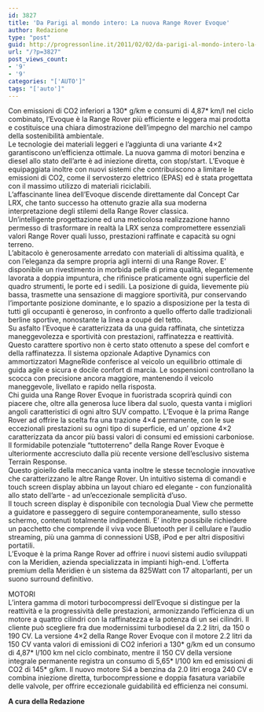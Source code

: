 ```yaml
---
id: 3827
title: 'Da Parigi al mondo intero: La nuova Range Rover Evoque'
author: Redazione
type: "post"
guid: http://progressonline.it/2011/02/02/da-parigi-al-mondo-intero-la-nuova-range-rover-evoque/
url: "/?p=3827"
post_views_count:
- '9'
- '9'
categories: "['AUTO']"
tags: "['auto']"
---
```


Con emissioni di CO2 inferiori a 130\* g/km e consumi di 4,87\* km/l nel ciclo combinato, l’Evoque è la Range Rover più efficiente e leggera mai prodotta e costituisce una chiara dimostrazione dell’impegno del marchio nel campo della sostenibilità ambientale.  
Le tecnologie dei materiali leggeri e l’aggiunta di una variante 4×2 garantiscono un’efficienza ottimale. La nuova gamma di motori benzina e diesel allo stato dell’arte è ad iniezione diretta, con stop/start. L’Evoque è equipaggiata inoltre con nuovi sistemi che contribuiscono a limitare le emissioni di CO2, come il servosterzo elettrico (EPAS) ed è stata progettata con il massimo utilizzo di materiali riciclabili.  
L’affascinante linea dell’Evoque discende direttamente dal Concept Car LRX, che tanto successo ha ottenuto grazie alla sua moderna interpretazione degli stilemi della Range Rover classica.   
Un’intelligente progettazione ed una meticolosa realizzazione hanno permesso di trasformare in realtà la LRX senza compromettere essenziali valori Range Rover quali lusso, prestazioni raffinate e capacità su ogni terreno.   
L’abitacolo è generosamente arredato con materiali di altissima qualità, e con l’eleganza da sempre propria agli interni di una Range Rover. E’ disponibile un rivestimento in morbida pelle di prima qualità, elegantemente lavorata a doppia impuntura, che rifinisce praticamente ogni superficie del quadro strumenti, le porte ed i sedili. La posizione di guida, lievemente più bassa, trasmette una sensazione di maggiore sportività, pur conservando l’importante posizione dominante, e lo spazio a disposizione per la testa di tutti gli occupanti è generoso, in confronto a quello offerto dalle tradizionali berline sportive, nonostante la linea a coupé del tetto.  
Su asfalto l’Evoque è caratterizzata da una guida raffinata, che sintetizza maneggevolezza e sportività con prestazioni, raffinatezza e reattività.  
Questo carattere sportivo non è certo stato ottenuto a spese del comfort e della raffinatezza. Il sistema opzionale Adaptive Dynamics con ammortizzatori MagneRide conferisce al veicolo un equilibrio ottimale di guida agile e sicura e docile confort di marcia. Le sospensioni controllano la scocca con precisione ancora maggiore, mantenendo il veicolo maneggevole, livellato e rapido nella risposta.  
Chi guida una Range Rover Evoque in fuoristrada scoprirà quindi con piacere che, oltre alla generosa luce libera dal suolo, questa vanta i migliori angoli caratteristici di ogni altro SUV compatto. L’Evoque è la prima Range Rover ad offrire la scelta fra una trazione 4×4 permanente, con le sue eccezionali prestazioni su ogni tipo di superficie, ed un’ opzione 4×2 caratterizzata da ancor più bassi valori di consumi ed emissioni carboniose. Il formidabile potenziale “tuttoterreno” della Range Rover Evoque è ulteriormente accresciuto dalla più recente versione dell’esclusivo sistema Terrain Response.  
Questo gioiello della meccanica vanta inoltre le stesse tecnologie innovative che caratterizzano le altre Range Rover. Un intuitivo sistema di comandi e touch screen display abbina un layout chiaro ed elegante - con funzionalità allo stato dell’arte - ad un’eccezionale semplicità d’uso.   
Il touch screen display è disponibile con tecnologia Dual View che permette a guidatore e passeggero di seguire contemporaneamente, sullo stesso schermo, contenuti totalmente indipendenti. E’ inoltre possibile richiedere un pacchetto che comprende il viva voce Bluetooth per il cellulare e l’audio streaming, più una gamma di connessioni USB, iPod e per altri dispositivi portatili.  
L’Evoque è la prima Range Rover ad offrire i nuovi sistemi audio sviluppati con la Meridien, azienda specializzata in impianti high-end. L’offerta premium della Meridien è un sistema da 825Watt con 17 altoparlanti, per un suono surround definitivo.

MOTORI  
L’intera gamma di motori turbocompressi dell’Evoque si distingue per la reattività e la progressività delle prestazioni, armonizzando l’efficienza di un motore a quattro cilindri con la raffinatezza e la potenza di un sei cilindri. Il cliente può scegliere fra due modernissimi turbodiesel da 2.2 litri, da 150 o 190 CV. La versione 4×2 della Range Rover Evoque con il motore 2.2 litri da 150 CV vanta valori di emissioni di CO2 inferiori a 130\* g/km ed un consumo di 4,87\* l/100 km nel ciclo combinato, mentre il 150 CV della versione integrale permanente registra un consumo di 5,65\* l/100 km ed emissioni di CO2 di 145\* g/km. Il nuovo motore Si4 a benzina da 2.0 litri eroga 240 CV e combina iniezione diretta, turbocompressione e doppia fasatura variabile delle valvole, per offrire eccezionale guidabilità ed efficienza nei consumi.

**A cura della Redazione**